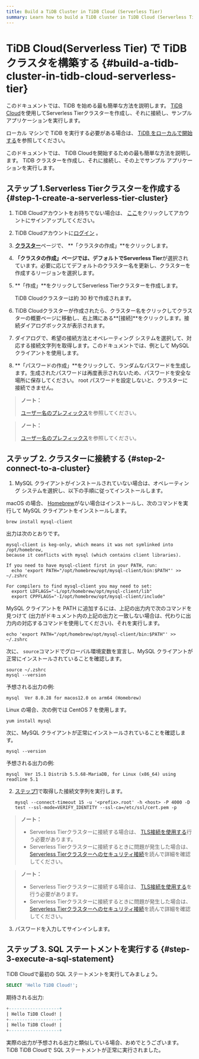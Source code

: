 ```yaml
---
title: Build a TiDB Cluster in TiDB Cloud (Serverless Tier)
summary: Learn how to build a TiDB cluster in TiDB Cloud (Serverless Tier) and connect to a TiDB Cloud cluster.
---
```


<!-- markdownlint-disable MD029 -->

# TiDB Cloud(Serverless Tier) で TiDBクラスタを構築する {#build-a-tidb-cluster-in-tidb-cloud-serverless-tier}

<CustomContent platform="tidb">

このドキュメントでは、TiDB を始める最も簡単な方法を説明します。 [TiDB Cloud](https://en.pingcap.com/tidb-cloud)を使用してServerless Tierクラスターを作成し、それに接続し、サンプル アプリケーションを実行します。

ローカル マシンで TiDB を実行する必要がある場合は、 [TiDB をローカルで開始する](/quick-start-with-tidb.md)を参照してください。

</CustomContent>

<CustomContent platform="tidb-cloud">

このドキュメントでは、 TiDB Cloudを開始するための最も簡単な方法を説明します。 TiDB クラスターを作成し、それに接続し、その上でサンプル アプリケーションを実行します。

</CustomContent>

## ステップ 1.Serverless Tierクラスターを作成する {#step-1-create-a-serverless-tier-cluster}

1.  TiDB Cloudアカウントをお持ちでない場合は、 [ここ](https://tidbcloud.com/free-trial)をクリックしてアカウントにサインアップしてください。

2.  TiDB Cloudアカウントに[ログイン](https://tidbcloud.com/) 。

3.  [**クラスター**](https://tidbcloud.com/console/clusters)ページで、 **「クラスタの作成」**をクリックします。

4.  **「クラスタの作成」**ページでは、デフォルトで**Serverless Tier**が選択されています。必要に応じてデフォルトのクラスター名を更新し、クラスターを作成するリージョンを選択します。

5.  **「作成」**をクリックしてServerless Tierクラスターを作成します。

    TiDB Cloudクラスターは約 30 秒で作成されます。

6.  TiDB Cloudクラスターが作成されたら、クラスター名をクリックしてクラスターの概要ページに移動し、右上隅にある**[接続]**をクリックします。接続ダイアログボックスが表示されます。

7.  ダイアログで、希望の接続方法とオペレーティング システムを選択して、対応する接続文字列を取得します。このドキュメントでは、例として MySQL クライアントを使用します。

8.  **「パスワードの作成」**をクリックして、ランダムなパスワードを生成します。生成されたパスワードは再度表示されないため、パスワードを安全な場所に保存してください。 root パスワードを設定しないと、クラスターに接続できません。

<CustomContent platform="tidb">

> **ノート：**
>
> [ユーザー名のプレフィックス](https://docs.pingcap.com/tidbcloud/select-cluster-tier#user-name-prefix)を参照してください。

</CustomContent>

<CustomContent platform="tidb-cloud">

> **ノート：**
>
> [ユーザー名のプレフィックス](/tidb-cloud/select-cluster-tier.md#user-name-prefix)を参照してください。

</CustomContent>

## ステップ 2. クラスターに接続する {#step-2-connect-to-a-cluster}

1.  MySQL クライアントがインストールされていない場合は、オペレーティング システムを選択し、以下の手順に従ってインストールします。

<SimpleTab>

<div label="macOS">

macOS の場合、 [Homebrew](https://brew.sh/index)がない場合はインストールし、次のコマンドを実行して MySQL クライアントをインストールします。

```shell
brew install mysql-client
```

出力は次のとおりです。

```
mysql-client is keg-only, which means it was not symlinked into /opt/homebrew,
because it conflicts with mysql (which contains client libraries).

If you need to have mysql-client first in your PATH, run:
  echo 'export PATH="/opt/homebrew/opt/mysql-client/bin:$PATH"' >> ~/.zshrc

For compilers to find mysql-client you may need to set:
  export LDFLAGS="-L/opt/homebrew/opt/mysql-client/lib"
  export CPPFLAGS="-I/opt/homebrew/opt/mysql-client/include"
```

MySQL クライアントを PATH に追加するには、上記の出力内で次のコマンドを見つけて (出力がドキュメント内の上記の出力と一致しない場合は、代わりに出力内の対応するコマンドを使用してください)、それを実行します。

```shell
echo 'export PATH="/opt/homebrew/opt/mysql-client/bin:$PATH"' >> ~/.zshrc
```

次に、 `source`コマンドでグローバル環境変数を宣言し、MySQL クライアントが正常にインストールされていることを確認します。

```shell
source ~/.zshrc
mysql --version
```

予想される出力の例:

```
mysql  Ver 8.0.28 for macos12.0 on arm64 (Homebrew)
```

</div>

<div label="Linux">

Linux の場合、次の例では CentOS 7 を使用します。

```shell
yum install mysql
```

次に、MySQL クライアントが正常にインストールされていることを確認します。

```shell
mysql --version
```

予想される出力の例:

```
mysql  Ver 15.1 Distrib 5.5.68-MariaDB, for Linux (x86_64) using readline 5.1
```

</div>

</SimpleTab>

2.  [ステップ1](#step-1-create-a-serverless-tier-cluster)で取得した接続文字列を実行します。

    
    ```shell
    mysql --connect-timeout 15 -u '<prefix>.root' -h <host> -P 4000 -D test --ssl-mode=VERIFY_IDENTITY --ssl-ca=/etc/ssl/cert.pem -p
    ```

<CustomContent platform="tidb">

> **ノート：**
>
> -   Serverless Tierクラスターに接続する場合は、 [TLS接続を使用する](https://docs.pingcap.com/tidbcloud/secure-connections-to-serverless-tier-clusters)行う必要があります。
> -   Serverless Tierクラスターに接続するときに問題が発生した場合は、 [Serverless Tierクラスターへのセキュリティ接続](https://docs.pingcap.com/tidbcloud/secure-connections-to-serverless-tier-clusters)を読んで詳細を確認してください。

</CustomContent>

<CustomContent platform="tidb-cloud">

> **ノート：**
>
> -   Serverless Tierクラスターに接続する場合は、 [TLS接続を使用する](/tidb-cloud/secure-connections-to-serverless-tier-clusters.md)を行う必要があります。
> -   Serverless Tierクラスターに接続するときに問題が発生した場合は、 [Serverless Tierクラスターへのセキュリティ接続](/tidb-cloud/secure-connections-to-serverless-tier-clusters.md)を読んで詳細を確認してください。

</CustomContent>

3.  パスワードを入力してサインインします。

## ステップ 3. SQL ステートメントを実行する {#step-3-execute-a-sql-statement}

TiDB Cloudで最初の SQL ステートメントを実行してみましょう。

```sql
SELECT 'Hello TiDB Cloud!';
```

期待される出力:

```sql
+-------------------+
| Hello TiDB Cloud! |
+-------------------+
| Hello TiDB Cloud! |
+-------------------+
```

実際の出力が予想される出力と類似している場合、おめでとうございます。TiDB TiDB Cloudで SQL ステートメントが正常に実行されました。
